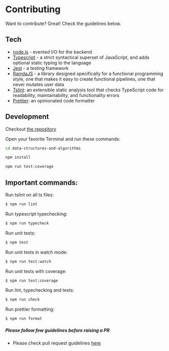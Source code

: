 # Contributing

Want to contribute? Great! Check the guidelines below.

## Tech

- [node.js](http://nodejs.org) - evented I/O for the backend
- [Typescript](https://www.typescriptlang.org/) - a strict syntactical superset of JavaScript, and adds optional static typing to the language
- [Jest](https://jestjs.io/) - a testing framework
- [RamdaJS](https://ramdajs.com/) - a library designed specifically for a functional programming style, one that makes it easy to create functional pipelines, one that never mutates user data
- [Tslint](https://palantir.github.io/tslint/): an extensible static analysis tool that checks TypeScript code for readability, maintainability, and functionality errors
- [Prettier](https://prettier.io/): an opinionated code formatter

## Development

Checkout [the repository](https://github.com/pgmanutd/data-structures-and-algorithms.git)

Open your favorite Terminal and run these commands:

```bash
cd data-structures-and-algorithms

npm install

npm run test:coverage
```

## Important commands:

Run tslint on all ts files:

```bash
$ npm run lint
```

Run typescript typechecking:

```bash
$ npm run typecheck
```

Run unit tests:

```bash
$ npm test
```

Run unit tests in watch mode:

```bash
$ npm run test:watch
```

Run unit tests with coverage:

```bash
$ npm run test:coverage
```

Run lint, typechecking and tests:

```bash
$ npm run check
```

Run prettier formatting:

```bash
$ npm run format
```

##### Please follow few guidelines before raising a PR

- Please check pull request guidelines [here](./PULL_REQUEST_TEMPLATE.md)
